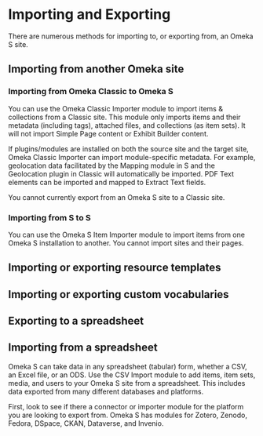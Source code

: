 # Importing and Exporting

There are numerous methods for importing to, or exporting from, an Omeka S site. 

## Importing from another Omeka site

### Importing from Omeka Classic to Omeka S

You can use the Omeka Classic Importer module to import items & collections from a Classic site. This module only imports items and their metadata (including tags), attached files, and collections (as item sets). It will not import Simple Page content or Exhibit Builder content.

If plugins/modules are installed on both the source site and the target site, Omeka Classic Importer can import module-specific metadata. For example, geolocation data facilitated by the Mapping module in S and the Geolocation plugin in Classic will automatically be imported. PDF Text elements can be imported and mapped to Extract Text fields.

You cannot currently export from an Omeka S site to a Classic site. 

### Importing from S to S

You can use the Omeka S Item Importer module to import items from one Omeka S installation to another. You cannot import sites and their pages. 


## Importing or exporting resource templates 


## Importing or exporting custom vocabularies



## Exporting to a spreadsheet


## Importing from a spreadsheet

Omeka S can take data in any spreadsheet (tabular) form, whether a CSV, an Excel file, or an ODS. Use the CSV Import module to add items, item sets, media, and users to your Omeka S site from a spreadsheet. This includes data exported from many different databases and platforms. 

First, look to see if there a connector or importer module for the platform you are looking to export from. Omeka S has modules for Zotero, Zenodo, Fedora, DSpace, CKAN, Dataverse, and Invenio. 